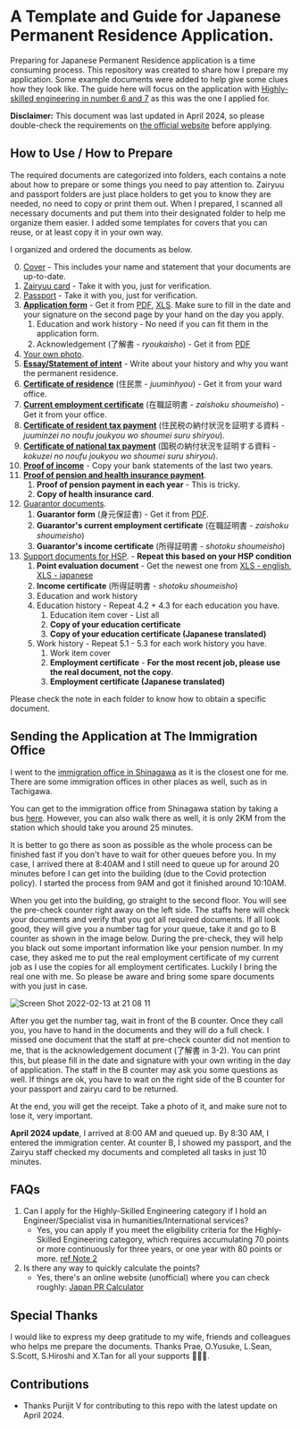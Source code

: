 # A Template and Guide for Japanese Permanent Residence Application.

Preparing for Japanese Permanent Residence application is a time consuming process. This repository was created to share how I prepare my application. Some example documents were added to help give some clues how they look like. The guide here will focus on the application with [Highly-skilled engineering in number 6 and 7](https://www.moj.go.jp/isa/applications/resources/nyukan_nyukan50.html?hl=en) as this was the one I applied for.

**Disclaimer:** This document was last updated in April 2024, so please double-check the requirements on [the official website](https://www.moj.go.jp/isa/applications/procedures/zairyu_eijyu03.html) before applying.

## How to Use / How to Prepare
The required documents are categorized into folders, each contains a note about how to prepare or some things you need to pay attention to.
Zairyuu and passport folders are just place holders to get you to know they are needed, no need to copy or print them out.
When I prepared, I scanned all necessary documents and put them into their designated folder to help me organize them easier.
I added some templates for covers that you can reuse, or at least copy it in your own way.

I organized and ordered the documents as below.

0. [Cover](https://github.com/swarut/japanese_permanent_residence/blob/main/0-cover/note.md) - This includes your name and statement that your documents are up-to-date.
1. [Zairyuu card](https://github.com/swarut/japanese_permanent_residence/blob/main/1-zairyuu/note.md) - Take it with you, just for verification.
2. [Passport](https://github.com/swarut/japanese_permanent_residence/blob/main/2-passport/note.md) - Take it with you, just for verification.
3. **[Application form](https://github.com/swarut/japanese_permanent_residence/blob/main/3-application-form/note.md)** - Get it from [PDF](https://www.moj.go.jp/isa/content/930002835.pdf), [XLS](https://www.moj.go.jp/isa/content/930002836.xls). Make sure to fill in the date and your signature on the second page by your hand on the day you apply.
     1. Education and work history - No need if you can fit them in the application form.
     2. Acknowledgement (了解書 - *ryoukaisho*) - Get it from [PDF](https://www.moj.go.jp/isa/content/001355579.pdf)
4. [Your own photo](https://github.com/swarut/japanese_permanent_residence/blob/main/4-own-photo/note.md).
5. **[Essay/Statement of intent](https://github.com/swarut/japanese_permanent_residence/blob/main/5-essay-%E7%90%86%E7%94%B1%E6%9B%B8/note.md)** - Write about your history and why you want the permanent residence.
6. **[Certificate of residence](https://github.com/swarut/japanese_permanent_residence/blob/main/6-certificate-of-residence-%E4%BD%8F%E6%B0%91%E7%A5%A8/note.md)** (住民票 - *juuminhyou*) - Get it from your ward office. 
7. **[Current employment certificate](https://github.com/swarut/japanese_permanent_residence/blob/main/7-certificate-of-employment-%E5%9C%A8%E8%81%B7%E8%A8%BC%E6%98%8E%E6%9B%B8/note.md)** (在職証明書 - *zaishoku shoumeisho*) - Get it from your office.
8. **[Certificate of resident tax payment](https://github.com/swarut/japanese_permanent_residence/blob/main/8-certificate-of-resident-tax-%E4%BD%8F%E6%B0%91%E7%A8%8E%E3%81%AE%E7%B4%8D%E4%BB%98%E7%8A%B6%E6%B3%81%E3%82%92%E8%A8%BC%E6%98%8E%E3%81%99%E3%82%8B%E8%B3%87%E6%96%99/note.md)** (住民税の納付状況を証明する資料 - *juuminzei no noufu joukyou wo shoumei suru shiryou*). 
9. **[Certificate of national tax payment](https://github.com/swarut/japanese_permanent_residence/blob/main/9-certificate-of-national-tax-%E5%9B%BD%E7%A8%8E%E3%81%AE%E7%B4%8D%E4%BB%98%E7%8A%B6%E6%B3%81%E3%82%92%E8%A8%BC%E6%98%8E%E3%81%99%E3%82%8B%E8%B3%87%E6%96%99/note.md)** (国税の納付状況を証明する資料 - *kokuzei no noufu joukyou wo shoumei suru shiryou*).
10. **[Proof of income](https://github.com/swarut/japanese_permanent_residence/blob/main/10-proof-of-income-%E9%A0%90%E8%B2%AF%E9%87%91%E9%80%9A%E5%B8%B3%E3%81%AE%E5%86%99%E3%81%97/note.md)** - Copy your bank statements of the last two years.
11. **[Proof of pension and health insurance payment](https://github.com/swarut/japanese_permanent_residence/blob/main/11-proof-of-pension-health-insurance-payment/note.md)**.
    1.  **Proof of pension payment in each year** - This is tricky.
    2.  **Copy of health insurance card**.
12. [Guarantor documents](https://github.com/swarut/japanese_permanent_residence/blob/main/12-guarantor/note.md).
    1.  **Guarantor form** (身元保証書) - Get it from [PDF](https://www.moj.go.jp/isa/content/930002542.pdf).
    2.  **Guarantor's current employment certificate** (在職証明書 - *zaishoku shoumeisho*)
    3.  **Guarantor's income certificate** (所得証明書 - *shotoku shoumeisho*)
13. [Support documents for HSP](https://github.com/swarut/japanese_permanent_residence/blob/main/13-support-documents/note.md). - **Repeat this based on your HSP condition**
    1.  **Point evaluation document** - Get the newest one from [XLS - english](https://www.isa.go.jp/common/uploads/pub-293_01.xls), [XLS - japanese](https://www.moj.go.jp/isa/content/930001673.xls)
    2.  **Income certificate** (所得証明書 - *shotoku shoumeisho*)
    3.  Education and work history 
    4.  Education history - Repeat 4.2 + 4.3 for each education you have.
        1.  Education item cover - List all 
        2.  **Copy of your education certificate**
        3.  **Copy of your education certificate (Japanese translated)**
    5. Work history - Repeat 5.1 - 5.3 for each work history you have.
       1. Work item cover
       2. **Employment certificate** - **For the most recent job, please use the real document, not the copy**.
       3. **Employment certificate (Japanese translated)**

Please check the note in each folder to know how to obtain a specific document.

## Sending the Application at The Immigration Office
I went to the [immigration office in Shinagawa](https://goo.gl/maps/zYxWKWo2ZMyfVxHL7) as it is the closest one for me. There are some immigration offices in other places as well, such as in Tachigawa. 

You can get to the immigration office from Shinagawa station by taking a bus [here](https://goo.gl/maps/rFU2HtvwNKmSpXCR8). However, you can also walk there as well, it is only 2KM from the station which should take you around 25 minutes.

It is better to go there as soon as possible as the whole process can be finished fast if you don't have to wait for other queues before you. In my case, I arrived there at 8:40AM and I still need to queue up for around 20 minutes before I can get into the building (due to the Covid protection policy). I started the process from 9AM and got it finished around 10:10AM.

When you get into the building, go straight to the second floor. You will see the pre-check counter right away on the left side. The staffs here will check your documents and verify that you got all required documents. If all look good, they will give you a number tag for your queue, take it and go to B counter as shown in the image below. During the pre-check, they will help you black out some important information like your pension number. In my case, they asked me to put the real employment certificate of my current job as I use the copies for all employment certificates. Luckily I bring the real one with me. So please be aware and bring some spare documents with you just in case.

![Screen Shot 2022-02-13 at 21 08 11](https://user-images.githubusercontent.com/889798/153752355-d747bf21-058a-4536-bb14-98aac0690518.png)

After you get the number tag, wait in front of the B counter. Once they call you, you have to hand in the documents and they will do a full check. I missed one document that the staff at pre-check counter did not mention to me, that is the acknowledgement document (了解書 in 3-2). You can print this, but please fill in the date and signature with your own writing in the day of application. The staff in the B counter may ask you some questions as well. If things are ok, you have to wait on the right side of the B counter for your passport and zairyu card to be returned.

At the end, you will get the receipt. Take a photo of it, and make sure not to lose it, very important. 

**April 2024 update**, I arrived at 8:00 AM and queued up. By 8:30 AM, I entered the immigration center. At counter B, I showed my passport, and the Zairyu staff checked my documents and completed all tasks in just 10 minutes.

## FAQs
1. Can I apply for the Highly-Skilled Engineering category if I hold an Engineer/Specialist visa in humanities/International services?
   - Yes, you can apply if you meet the eligibility criteria for the Highly-Skilled Engineering category, which requires accumulating 70 points or more continuously for three years, or one year with 80 points or more. [ref Note 2](https://www.moj.go.jp/isa/applications/resources/nyukan_nyukan50.html?hl=en)
2. Is there any way to quickly calculate the points?
    - Yes, there's an online website (unofficial) where you can check roughly: [Japan PR Calculator](https://japanprcalculator.com/)
 
## Special Thanks
I would like to express my deep gratitude to my wife, friends and colleagues who helps me prepare the documents. Thanks Prae, O.Yusuke, L.Sean, S.Scott, S.Hiroshi and X.Tan for all your supports 🙇🏻‍♂️.

## Contributions
- Thanks Purijit V for contributing to this repo with the latest update on April 2024.